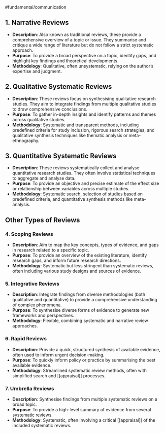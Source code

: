 #fundamental/communication

## 1. Narrative Reviews

- **Description**: Also known as traditional reviews, these provide a comprehensive overview of a topic or issue. They summarise and critique a wide range of literature but do not follow a strict systematic approach.
- **Purpose**: To provide a broad perspective on a topic, identify gaps, and highlight key findings and theoretical developments.
- **Methodology**: Qualitative, often unsystematic, relying on the author’s expertise and judgment.

## 2. Qualitative Systematic Reviews

- **Description**: These reviews focus on synthesising qualitative research studies. They aim to integrate findings from multiple qualitative studies to draw comprehensive conclusions.
- **Purpose**: To gather in-depth insights and identify patterns and themes across qualitative studies.
- **Methodology**: Systematic and transparent methods, including predefined criteria for study inclusion, rigorous search strategies, and qualitative synthesis techniques like thematic analysis or meta-ethnography.

## 3. Quantitative Systematic Reviews

- **Description**: These reviews systematically collect and analyse quantitative research studies. They often involve statistical techniques to aggregate and analyse data.
- **Purpose**: To provide an objective and precise estimate of the effect size or relationship between variables across multiple studies.
- **Methodology**: Systematic search, selection of studies based on predefined criteria, and quantitative synthesis methods like meta-analysis.

## Other Types of Reviews

### 4. Scoping Reviews

- **Description**: Aim to map the key concepts, types of evidence, and gaps in research related to a specific topic.
- **Purpose**: To provide an overview of the existing literature, identify research gaps, and inform future research directions.
- **Methodology**: Systematic but less stringent than systematic reviews, often including various study designs and sources of evidence.

### 5. Integrative Reviews

- **Description**: Integrate findings from diverse methodologies (both qualitative and quantitative) to provide a comprehensive understanding of complex phenomena.
- **Purpose**: To synthesise diverse forms of evidence to generate new frameworks and perspectives.
- **Methodology**: Flexible, combining systematic and narrative review approaches.

### 6. Rapid Reviews

- **Description**: Provide a quick, structured synthesis of available evidence, often used to inform urgent decision-making.
- **Purpose**: To quickly inform policy or practice by summarising the best available evidence.
- **Methodology**: Streamlined systematic review methods, often with simplified search and [[appraisal]] processes.

### 7. Umbrella Reviews

- **Description**: Synthesise findings from multiple systematic reviews on a broad topic.
- **Purpose**: To provide a high-level summary of evidence from several systematic reviews.
- **Methodology**: Systematic, often involving a critical [[appraisal]] of the included systematic reviews.
